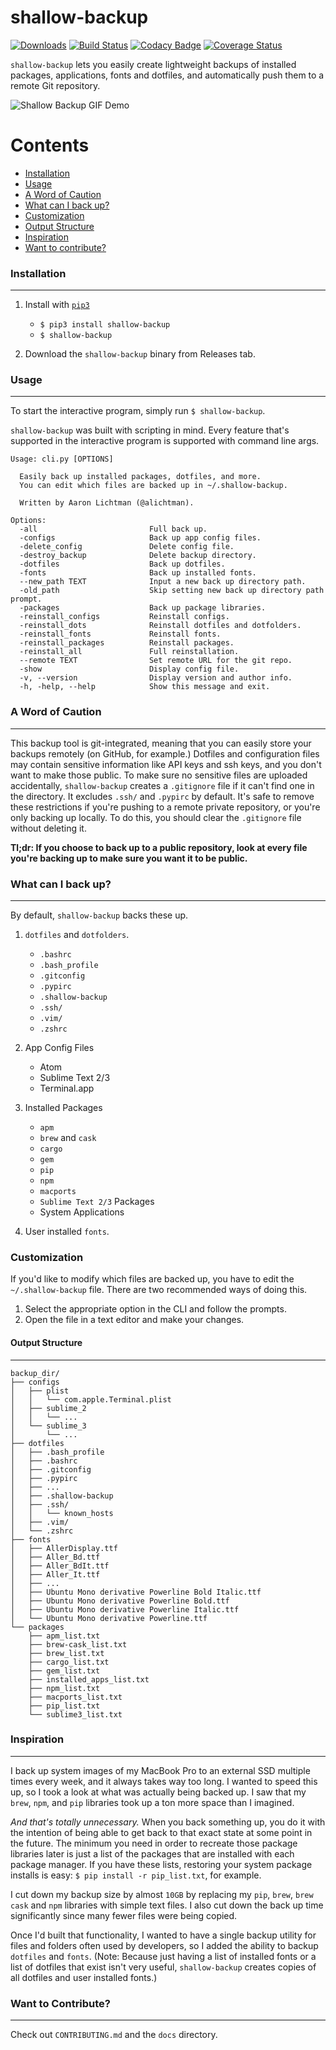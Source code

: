# shallow-backup

[![Downloads](http://pepy.tech/badge/shallow-backup)](http://pepy.tech/count/shallow-backup)
[![Build Status](https://travis-ci.com/alichtman/shallow-backup.svg?branch=master)](https://travis-ci.com/alichtman/shallow-backup)
[![Codacy Badge](https://api.codacy.com/project/badge/Grade/1719da4d7df5455d8dbb4340c428f851)](https://www.codacy.com/app/alichtman/shallow-backup?utm_source=github.com&amp;utm_medium=referral&amp;utm_content=alichtman/shallow-backup&amp;utm_campaign=Badge_Grade)
[![Coverage Status](https://coveralls.io/repos/github/alichtman/shallow-backup/badge.svg?branch=master)](https://coveralls.io/github/alichtman/shallow-backup?branch=master)

`shallow-backup` lets you easily create lightweight backups of installed packages, applications, fonts and dotfiles, and automatically push them to a remote Git repository.

![Shallow Backup GIF Demo](img/shallow-backup-demo.gif)

Contents
========

 * [Installation](#installation)
 * [Usage](#usage)
 * [A Word of Caution](#a-word-of-caution)
 * [What can I back up?](#what-can-i-back-up)
 * [Customization](#customization)
 * [Output Structure](#output-structure)
 * [Inspiration](#inspiration)
 * [Want to contribute?](#want-to-contribute)

### Installation
---

1. Install with [`pip3`](https://pypi.org/project/shallow-backup/)
    + `$ pip3 install shallow-backup`
    + `$ shallow-backup`

2. Download the `shallow-backup` binary from Releases tab.

### Usage
---

To start the interactive program, simply run `$ shallow-backup`.

`shallow-backup` was built with scripting in mind. Every feature that's supported in the interactive program is supported with command line args.

```shell
Usage: cli.py [OPTIONS]

  Easily back up installed packages, dotfiles, and more.
  You can edit which files are backed up in ~/.shallow-backup.

  Written by Aaron Lichtman (@alichtman).

Options:
  -all                         Full back up.
  -configs                     Back up app config files.
  -delete_config               Delete config file.
  -destroy_backup              Delete backup directory.
  -dotfiles                    Back up dotfiles.
  -fonts                       Back up installed fonts.
  --new_path TEXT              Input a new back up directory path.
  -old_path                    Skip setting new back up directory path prompt.
  -packages                    Back up package libraries.
  -reinstall_configs           Reinstall configs.
  -reinstall_dots              Reinstall dotfiles and dotfolders.
  -reinstall_fonts             Reinstall fonts.
  -reinstall_packages          Reinstall packages.
  -reinstall_all               Full reinstallation.
  --remote TEXT                Set remote URL for the git repo.
  -show                        Display config file.
  -v, --version                Display version and author info.
  -h, -help, --help            Show this message and exit.
```

### A Word of Caution
---

This backup tool is git-integrated, meaning that you can easily store your backups remotely (on GitHub, for example.) Dotfiles and configuration files may contain sensitive information like API keys and ssh keys, and you don't want to make those public. To make sure no sensitive files are uploaded accidentally, `shallow-backup` creates a `.gitignore` file if it can't find one in the directory. It excludes `.ssh/` and `.pypirc` by default. It's safe to remove these restrictions if you're pushing to a remote private repository, or you're only backing up locally. To do this, you should clear the `.gitignore` file without deleting it.  

**Tl;dr: If you choose to back up to a public repository, look at every file you're backing up to make sure you want it to be public.**

### What can I back up?
---

By default, `shallow-backup` backs these up.

1. `dotfiles` and `dotfolders`.
    * `.bashrc`
    * `.bash_profile`
    * `.gitconfig`
    * `.pypirc`
    * `.shallow-backup`
    * `.ssh/`
    * `.vim/`
    * `.zshrc`

2. App Config Files
    * Atom
    * Sublime Text 2/3
    * Terminal.app

3. Installed Packages
    * `apm`
    * `brew` and `cask`
    * `cargo`
    * `gem`
    * `pip`
    * `npm`
    * `macports`
    * `Sublime Text 2/3` Packages
    * System Applications

4. User installed `fonts`.

### Customization

If you'd like to modify which files are backed up, you have to edit the `~/.shallow-backup` file. There are two recommended ways of doing this.

1. Select the appropriate option in the CLI and follow the prompts.
2. Open the file in a text editor and make your changes.

#### Output Structure
---

```shell
backup_dir/
├── configs
│   ├── plist
│   │   └── com.apple.Terminal.plist
│   ├── sublime_2
│   │   └── ...
│   └── sublime_3
│       └── ...
├── dotfiles
│   ├── .bash_profile
│   ├── .bashrc
│   ├── .gitconfig
│   ├── .pypirc
│   ├── ...
│   ├── .shallow-backup
│   ├── .ssh/
│   │   └── known_hosts
│   ├── .vim/
│   └── .zshrc
├── fonts
│   ├── AllerDisplay.ttf
│   ├── Aller_Bd.ttf
│   ├── Aller_BdIt.ttf
│   ├── Aller_It.ttf
│   ├── ...
│   ├── Ubuntu Mono derivative Powerline Bold Italic.ttf
│   ├── Ubuntu Mono derivative Powerline Bold.ttf
│   ├── Ubuntu Mono derivative Powerline Italic.ttf
│   └── Ubuntu Mono derivative Powerline.ttf
└── packages
    ├── apm_list.txt
    ├── brew-cask_list.txt
    ├── brew_list.txt
    ├── cargo_list.txt
    ├── gem_list.txt
    ├── installed_apps_list.txt
    ├── npm_list.txt
    ├── macports_list.txt
    ├── pip_list.txt
    └── sublime3_list.txt
```

### Inspiration
---

I back up system images of my MacBook Pro to an external SSD multiple times every week, and it always takes way too long. I wanted to speed this up, so I took a look at what was actually being backed up. I saw that my `brew`, `npm`, and `pip` libraries took up a ton more space than I imagined.

*And that's totally unnecessary.* When you back something up, you do it with the intention of being able to get back to that exact state at some point in the future. The minimum you need in order to recreate those package libraries later is just a list of the packages that are installed with each package manager. If you have these lists, restoring your system package installs is easy: `$ pip install -r pip_list.txt`, for example. 

I cut down my backup size by almost `10GB` by replacing my `pip`, `brew`, `brew cask` and `npm` libraries with simple text files. I also cut down the back up time significantly since many fewer files were being copied.

Once I'd built that functionality, I wanted to have a single backup utility for files and folders often used by developers, so I added the ability to backup `dotfiles` and `fonts`. (Note: Because just having a list of installed fonts or a list of dotfiles that exist isn't very useful, `shallow-backup` creates copies of all dotfiles and user installed fonts.)

### Want to Contribute?
---

Check out `CONTRIBUTING.md` and the `docs` directory.
